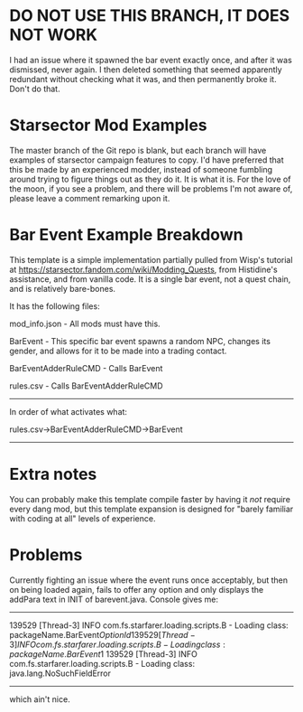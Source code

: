 # DO NOT USE THIS BRANCH, IT DOES NOT WORK

I had an issue where it spawned the bar event exactly once, and after it was dismissed, never again. I then deleted something that seemed apparently redundant without checking what it was, and then permanently broke it. Don't do that. 

# Starsector Mod Examples

The master branch of the Git repo is blank, but each branch will have examples of starsector campaign features to copy. I'd have preferred that this be made by an experienced modder, instead of someone fumbling around trying to figure things out as they do it. It is what it is. For the love of the moon, if you see a problem, and there will be problems I'm not aware of, please leave a comment remarking upon it.

# Bar Event Example Breakdown

This template is a simple implementation partially pulled from Wisp's tutorial at https://starsector.fandom.com/wiki/Modding_Quests, from Histidine's assistance, and from vanilla code. It is a single bar event, not a quest chain, and is relatively bare-bones.

It has the following files:

mod_info.json - All mods must have this.

BarEvent - This specific bar event spawns a random NPC, changes its gender, and allows for it to be made into a trading contact. 

BarEventAdderRuleCMD - Calls BarEvent

rules.csv - Calls BarEventAdderRuleCMD

___________
In order of what activates what:

 rules.csv->BarEventAdderRuleCMD->BarEvent
___________


# Extra notes

You can probably make this template compile faster by having it *not* require every dang mod, but this template expansion is designed for "barely familiar with coding at all" levels of experience. 


# Problems

Currently fighting an issue where the event runs once acceptably, but then on being loaded again, fails to offer any option and only displays the addPara text in INIT of barevent.java. Console gives me:
____

139529 [Thread-3] INFO  com.fs.starfarer.loading.scripts.B  - Loading class: packageName.BarEvent$OptionId
139529 [Thread-3] INFO  com.fs.starfarer.loading.scripts.B  - Loading class: packageName.BarEvent$1
139529 [Thread-3] INFO  com.fs.starfarer.loading.scripts.B  - Loading class: java.lang.NoSuchFieldError
____

which ain't nice.


